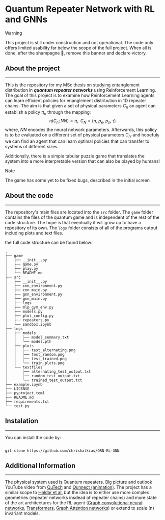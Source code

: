 # Quantum Repeater Network with RL and GNNs


>[!WARNING]
>This project is still under construction and not operational. The code only offers limited usability far below the scope of the full project. When all is done, after the shampagne :beers:, remove this banner and declare victory.

## About the project
---

This is the repository for my MSc thesis on studying entanglement distribution in ***quantum repeater networks*** using Reinforcement Learning. The goal of this project is to examine how Reinforcement Learning agents can learn efficient policies for enanglement distribution in 1D repeater chains. The aim is that given a set of physical parameters $C_n$ an agent can establish a policy $\pi_n$ through the mapping:
$$\pi(C_n; NN) = \pi, \;\;C_N = (n, \;p_e, \;p_s, \; \tau)$$
where, $NN$ encodes the neural network parameters. Afterwards, this policy is to be evaluated on a different set of physical parameters $C_{n'}$ and hopefuly we can find an agent that can learn optimal policies that can transfer to systems of different sizes.

Additionally, there is a simple tabular puzzle game that translates the system into a more interpretable version that can also be played by humans!

>[!note]
>The game has some yet to be fixed bugs, described in the initial screen


## About the code
---
The repository's main files are located into the `src` folder. The `game` folder contains the files of the quantum game and is independent of the rest of the code structure. The hope is that eventually it will grow up to have a repository of its own. The `logs` folder consists of all of the programs output including plots and text files.

the full code structure can be found below:

```
.
├── game
│   ├── __init__.py
│   ├── game.py
│   ├── play.py
│   └── README.md
├── src
│   ├── __init__.py
│   ├── cnn_environment.py
│   ├── cnn_main.py
│   ├── gnn_environment.py
│   ├── gnn_main.py
│   ├── logs
│   ├── mlp_gym_env.py
│   ├── models.py
│   ├── plot_config.py
│   ├── repeaters.py
│   └── sandbox.ipynb
├── logs
│   ├── models
│   │   ├── model_summary.txt
│   │   └── model.pth
│   ├── plots
│   │   ├── test_alternating.png
│   │   ├── test_random.png
│   │   ├── test_trained.png
│   │   └── train_plots.png
│   └── textfiles
│       ├── alternating_test_output.txt
│       ├── random_test_output.txt
│       └── trained_test_output.txt
├── example.ipynb
├── LICENSE
├── pyproject.toml
├── README.md
├── requirements.txt
└── test.py
```

## Instalation
---
  You can install the code by:
```

git clone https://github.com/chrishalkias/QRN-RL-GNN

```

## Additional Information
---
The physical system used is Quantum repeaters. Big picture and outlook YouTube video from [QuTech](https://www.youtube.com/watch?v=9iCFH9Fk184) and [Qunnect (animation)](https://www.youtube.com/watch?v=3_oqkFO4f-A). The project has a similar scope to [Haldar et al.](https://arxiv.org/abs/2303.00777) but the idea is to either use more complex geometries (repeater networks insdead of repeater chains) and more state of the art architectures for the RL agent ([Graph convolutional neural networks](https://arxiv.org/pdf/1609.02907), [Transformers](https://arxiv.org/abs/1706.03762), [Graph Attention networks](https://arxiv.org/abs/1710.10903)) or extend to scale (n) invariant models.



  

